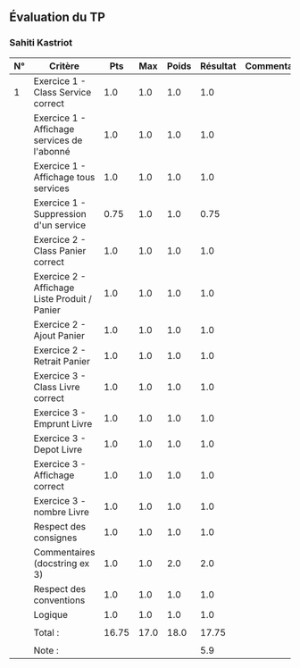 ## Évaluation du TP ### Sahiti Kastriot| N° | Critère | Pts | Max | Poids | Résultat | Commentaires ||----|---------|--------|-----|------|-------|--------------|| 1 | Exercice 1 - Class Service correct | 1.0 | 1.0 | 1.0 | 1.0 |  | |  | Exercice 1 - Affichage services de l'abonné | 1.0 | 1.0 | 1.0 | 1.0 |  | |  | Exercice 1 - Affichage tous services | 1.0 | 1.0 | 1.0 | 1.0 |  | |  | Exercice 1 - Suppression d'un service | 0.75 | 1.0 | 1.0 | 0.75 |  | |  | Exercice 2 - Class Panier correct | 1.0 | 1.0 | 1.0 | 1.0 |  | |  | Exercice 2 - Affichage Liste Produit / Panier | 1.0 | 1.0 | 1.0 | 1.0 |  | |  | Exercice 2 - Ajout Panier | 1.0 | 1.0 | 1.0 | 1.0 |  | |  | Exercice 2 - Retrait Panier | 1.0 | 1.0 | 1.0 | 1.0 |  | |  | Exercice 3 - Class Livre correct | 1.0 | 1.0 | 1.0 | 1.0 |  | |  | Exercice 3 - Emprunt Livre | 1.0 | 1.0 | 1.0 | 1.0 |  | |  | Exercice 3 - Depot Livre | 1.0 | 1.0 | 1.0 | 1.0 |  | |  | Exercice 3 - Affichage correct | 1.0 | 1.0 | 1.0 | 1.0 |  | |  | Exercice 3 - nombre Livre | 1.0 | 1.0 | 1.0 | 1.0 |  | |  | Respect des consignes | 1.0 | 1.0 | 1.0 | 1.0 |  | |  | Commentaires (docstring ex 3) | 1.0 | 1.0 | 2.0 | 2.0 |  | |  | Respect des conventions | 1.0 | 1.0 | 1.0 | 1.0 |  | |  | Logique | 1.0 | 1.0 | 1.0 | 1.0 |  | |  |  |  |  |  |  |  | |  | Total : | 16.75 | 17.0 | 18.0 | 17.75 |  | |  |  |  |  |  |  |  | |  | Note : |  |  |  | 5.9 |  | 